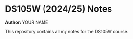 # DS105W (2024/25) Notes

**Author:** YOUR NAME

This repository contains all my notes for the DS105W course.
